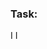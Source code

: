 <!-- Add the name of the task you worked on here, for example HTML Task or CSS Task -->
### Task: <task name here>

<!-- Add as many lines as needed to describe what you worked on -->
I <clear and concise explanation>
I <clear and concise explanation>


<!-- This is a template / guide, please make sure you remove the placeholders (text between and including <> if not needed) -->
